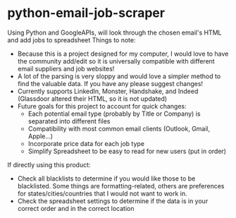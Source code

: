 # python-email-job-scraper
Using Python and GoogleAPIs, will look through the chosen email's HTML and add jobs to spreadsheet
Things to note: 
- Because this is a project designed for my computer, I would love to have the community add/edit so it is universally compatible with different email suppliers and job websites!
- A lot of the parsing is very sloppy and would love a simpler method to find the valuable data. If you have any please suggest changes!
- Currently supports LinkedIn, Monster, Handshake, and Indeed (Glassdoor altered their HTML, so it is not updated)
- Future goals for this project to account for quick changes:
  * Each potential email type (probably by Title or Company) is separated into different files
  * Compatibility with most common email clients (Outlook, Gmail, Apple...)
  * Incorporate price data for each job type
  * Simplify Spreadsheet to be easy to read for new users (put in order)
 
If directly using this product: 
- Check all blacklists to determine if you would like those to be blacklisted. Some things are formatting-related, others are preferences for states/cities/countries that I would not want to work in.
- Check the spreadsheet settings to determine if the data is in your correct order and in the correct location
